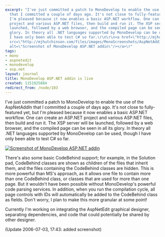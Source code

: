 ```yaml
---
excerpt: "I've just committed a patch to MonoDevelop to enable the use of the AspNetAddIn
  that I committed a couple of days ago. It's not close to fully-featured yet, but
  I'm pleased because it now enables a basic ASP.NET workflow. One can create an ASP.NET
  project and various ASP.NET files, then build and run it. The XSP server will be
  launched, followed by a web browser, and the compiled page can be seen in all its
  glory. In theory all .NET languages supported by MonoDevelop can be used, though
  I have only been able to test C# so far.\r\n\r\n<a href=\"http://mjhutchinson.com/files/images/MonoScreenshots/AspNetAddIn1.png\"><img
  src=\"http://mjhutchinson.com/files/images/MonoScreenshots/AspNetAddIn1-small.png\"
  alt=\"Screenshot of MonoDevelop ASP.NET addin\"/></a>\r"
tags:
- mono
- aspnetedit
- monodevelop
- asp.net
layout: journal
title: MonoDevelop ASP.NET addin is live
created: 1151925884
redirect_from: /node/103
---
```

I've just committed a patch to MonoDevelop to enable the use of the AspNetAddIn that I committed a couple of days ago. It's not close to fully-featured yet, but I'm pleased because it now enables a basic ASP.NET workflow. One can create an ASP.NET project and various ASP.NET files, then build and run it. The XSP server will be launched, followed by a web browser, and the compiled page can be seen in all its glory. In theory all .NET languages supported by MonoDevelop can be used, though I have only been able to test C# so far.

<a href="http://mjhutchinson.com/files/images/MonoScreenshots/AspNetAddIn1.png"><img src="http://mjhutchinson.com/files/images/MonoScreenshots/AspNetAddIn1-small.png" alt="Screenshot of MonoDevelop ASP.NET addin"/></a>

There's also some basic CodeBehind support; for example, in the Solution pad, CodeBehind classes are shown as children of the files that inherit them, and the files containing the CodeBehind classes are hidden. This is more powerful than MS's approach, as it allows one file to contain more than one CodeBehind class, or classes that are used for more than one page. But it wouldn't have been possible without MonoDevelop's powerful code parsing services. In addition, when you run the compilation cycle, all page controls with IDs will automatically be added to the CodeBehind class as fields. Don't worry, I plan to make this more granular at some point!

Currently I'm working on integrating the AspNetEdit graphical designer, separating dependencies, and code that could potentially be shared by other designer.

(Update 2006-07-03, 17:43: added screenshot)

